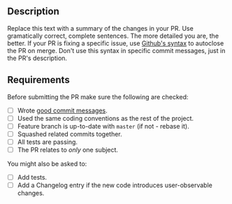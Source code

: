 ## Description

Replace this text with a summary of the changes in your PR. Use gramatically
correct, complete sentences. The more detailed you are, the better. If your PR
is fixing a specific issue, use [Github's syntax][1] to autoclose the PR on
merge. Don't use this syntax in specific commit messages, just in the PR's
description.

## Requirements

Before submitting the PR make sure the following are checked:

* [ ] Wrote [good commit messages][2].
* [ ] Used the same coding conventions as the rest of the project.
* [ ] Feature branch is up-to-date with `master` (if not - rebase it).
* [ ] Squashed related commits together.
* [ ] All tests are passing.
* [ ] The PR relates to *only* one subject.

You might also be asked to:

* [ ] Add tests.
* [ ] Add a Changelog entry if the new code introduces user-observable changes.

[1]: https://github.com/blog/1506-closing-issues-via-pull-requests
[2]: http://tbaggery.com/2008/04/19/a-note-about-git-commit-messages.html
